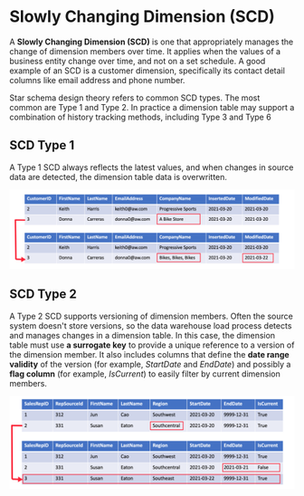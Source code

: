 # Slowly Changing Dimension (SCD)

A **Slowly Changing Dimension (SCD)** is one that appropriately manages the change of dimension members over time. It applies when the values of a business entity change over time, and not on a set schedule. A good example of an SCD is a customer dimension, specifically its contact detail columns like email address and phone number.

Star schema design theory refers to common SCD types. The most common are Type 1 and Type 2. In practice a dimension table may support a combination of history tracking methods, including Type 3 and Type 6


## SCD Type 1 

A Type 1 SCD always reflects the latest values, and when changes in source data are detected, the dimension table data is overwritten.

![SCD Type 1](../../images/scd_type_1.png)

## SCD Type 2

A Type 2 SCD supports versioning of dimension members. Often the source system doesn't store versions, so the data warehouse load process detects and manages changes in a dimension table. In this case, the dimension table must use **a surrogate key** to provide a unique reference to a version of the dimension member. It also includes columns that define the **date range validity** of the version (for example, *StartDate* and *EndDate*) and possibly a **flag column** (for example, *IsCurrent*) to easily filter by current dimension members.

![SCD Type 2](../../images/scd_type_2.png)